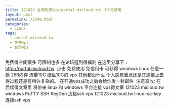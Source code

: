 ```yaml
---
title: 121023 台湾免费Vps(portal.micloud.tw) 1个月使用
layout: post
permalink: /2348.html
categories:
  - Linux
tags:
  - portal.micloud.tw
  - 免费vps
  - 台湾vps
---
```

免费得空间很多 可限制也多 在论坛逛到得福利 在这里分享下： http://portal.micloud.tw  点击 免费使用 免信用卡 可获得 windows linux 任意一款 256内存 流量10G 硬盘10G的 vps 其他都没什么 个人感觉重点还是其连接上去得过程还是有稍许复杂的。 在开通vps成功之后会给你发一封邮件  注意查收: 在后续得文章里 将带来 linux 和 windows 平台连接 vps得文章 121023 micloud.tw windows PuTTY SSH KeyGen 连接ssh vps 121023 micloud.tw linux rsa-key 连接ssh vps &nbsp;